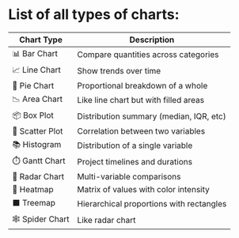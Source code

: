 # List of all types of charts:

| Chart Type       | Description                              |
| ---------------- | ---------------------------------------- |
| 📊 Bar Chart     | Compare quantities across categories     |
| 📈 Line Chart    | Show trends over time                    |
| 🥧 Pie Chart     | Proportional breakdown of a whole        |
| 📉 Area Chart    | Like line chart but with filled areas    |
| 📦 Box Plot      | Distribution summary (median, IQR, etc)  |
| 📍 Scatter Plot  | Correlation between two variables        |
| 📚 Histogram     | Distribution of a single variable        |
| ⏱️ Gantt Chart   | Project timelines and durations          |
| 📐 Radar Chart   | Multi-variable comparisons               |
| 🧮 Heatmap       | Matrix of values with color intensity    |
| ⬛ Treemap        | Hierarchical proportions with rectangles |
| 🕸️ Spider Chart | Like radar chart                         |
